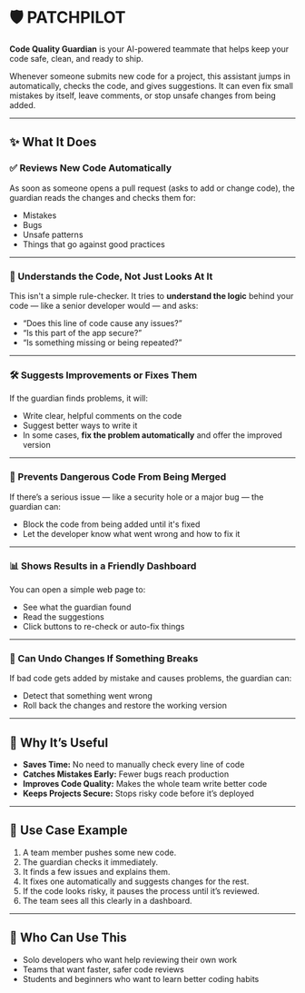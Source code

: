 
# 🛡️ PATCHPILOT

**Code Quality Guardian** is your AI-powered teammate that helps keep your code safe, clean, and ready to ship.

Whenever someone submits new code for a project, this assistant jumps in automatically, checks the code, and gives suggestions. It can even fix small mistakes by itself, leave comments, or stop unsafe changes from being added.

---

## ✨ What It Does

### ✅ Reviews New Code Automatically

As soon as someone opens a pull request (asks to add or change code), the guardian reads the changes and checks them for:

* Mistakes
* Bugs
* Unsafe patterns
* Things that go against good practices

---

### 🧠 Understands the Code, Not Just Looks At It

This isn't a simple rule-checker. It tries to **understand the logic** behind your code — like a senior developer would — and asks:

* “Does this line of code cause any issues?”
* “Is this part of the app secure?”
* “Is something missing or being repeated?”

---

### 🛠️ Suggests Improvements or Fixes Them

If the guardian finds problems, it will:

* Write clear, helpful comments on the code
* Suggest better ways to write it
* In some cases, **fix the problem automatically** and offer the improved version

---

### 🔐 Prevents Dangerous Code From Being Merged

If there’s a serious issue — like a security hole or a major bug — the guardian can:

* Block the code from being added until it's fixed
* Let the developer know what went wrong and how to fix it

---

### 📊 Shows Results in a Friendly Dashboard

You can open a simple web page to:

* See what the guardian found
* Read the suggestions
* Click buttons to re-check or auto-fix things

---

### 🔁 Can Undo Changes If Something Breaks

If bad code gets added by mistake and causes problems, the guardian can:

* Detect that something went wrong
* Roll back the changes and restore the working version

---

## 🚀 Why It’s Useful

* **Saves Time:** No need to manually check every line of code
* **Catches Mistakes Early:** Fewer bugs reach production
* **Improves Code Quality:** Makes the whole team write better code
* **Keeps Projects Secure:** Stops risky code before it’s deployed

---

## 🧪 Use Case Example

1. A team member pushes some new code.
2. The guardian checks it immediately.
3. It finds a few issues and explains them.
4. It fixes one automatically and suggests changes for the rest.
5. If the code looks risky, it pauses the process until it’s reviewed.
6. The team sees all this clearly in a dashboard.

---

## 🧍 Who Can Use This

* Solo developers who want help reviewing their own work
* Teams that want faster, safer code reviews
* Students and beginners who want to learn better coding habits

